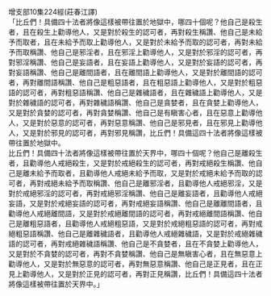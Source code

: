 增支部10集224經(莊春江譯)  
「比丘們！具備四十法者將像這樣被帶往置於地獄中，哪四十個呢？他自己是殺生者，且在殺生上勸導他人，又是對於殺生的認可者，再對殺生稱讚、他自己是未給予而取者，且在未給予而取上勸導他人，又是對於未給予而取的認可者，再對未給予而取稱讚、他自己是邪淫者，且在邪淫上勸導他人，又是對於邪淫的認可者，再對邪淫稱讚、他自己是妄語者，且在妄語上勸導他人，又是對於妄語的認可者，再對妄語稱讚、他自己是離間語者，且在離間語上勸導他人，又是對於離間語的認可者，再對離間語稱讚、他自己是粗惡語者，且在粗惡語上勸導他人，又是對於粗惡語的認可者，再對粗惡語稱讚、他自己是雜穢語者，且在雜穢語上勸導他人，又是對於雜穢語的認可者，再對雜穢語稱讚、他自己是貪婪者，且在貪婪上勸導他人，又是對於貪婪的認可者，再對貪婪稱讚、他自己是有瞋害心者，且在惡意上勸導他人，又是對於惡意的認可者，再對惡意稱讚、他自己是邪見者，且在邪見上勸導他人，又是對於邪見的認可者，再對邪見稱讚，比丘們！具備這四十法者將像這樣被帶往置於地獄中。  
比丘們！具備四十法者將像這樣被帶往置於天界中，哪四十個呢？他自己是離殺生者，且勸導他人戒絕殺生，又是對於戒絕殺生的認可者，再對戒絕殺生稱讚、他自己是離未給予而取者，且勸導他人戒絕未給予而取，又是對於戒絕未給予而取的認可者，再對戒絕未給予而取稱讚、他自己是離邪淫者，且勸導他人戒絕邪淫，又是對於戒絕邪淫的認可者，再對戒絕邪淫稱讚、他自己是離妄語者，且勸導他人戒絕妄語，又是對於戒絕妄語的認可者，再對戒絕妄語稱讚、他自己是離離間語者，且勸導他人戒絕離間語，又是對於戒絕離間語的認可者，再對戒絕離間語稱讚、他自己是離粗惡語者，且勸導他人戒絕粗惡語，又是對於戒絕粗惡語的認可者，再對戒絕粗惡語稱讚、他自己是離雜穢語者，且勸導他人戒絕雜穢語，又是對於戒絕雜穢語的認可者，再對戒絕雜穢語稱讚、他自己是不貪婪者，且在不貪婪上勸導他人，又是對於不貪婪的認可者，再對不貪婪稱讚、他自己是無瞋害心者，且在無惡意上勸導他人，又是對於無惡意的認可者，再對無惡意稱讚、他自己是正見者，且在正見上勸導他人，又是對於正見的認可者，再對正見稱讚，比丘們！具備這四十法者將像這樣被帶往置於天界中。」  
  
  
